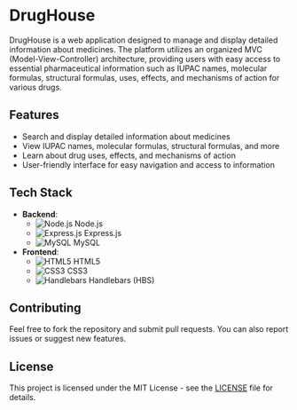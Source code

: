 # DrugHouse

DrugHouse is a web application designed to manage and display detailed information about medicines. The platform utilizes an organized MVC (Model-View-Controller) architecture, providing users with easy access to essential pharmaceutical information such as IUPAC names, molecular formulas, structural formulas, uses, effects, and mechanisms of action for various drugs.

## Features

- Search and display detailed information about medicines
- View IUPAC names, molecular formulas, structural formulas, and more
- Learn about drug uses, effects, and mechanisms of action
- User-friendly interface for easy navigation and access to information

## Tech Stack

- **Backend**:
    - ![Node.js](https://upload.wikimedia.org/wikipedia/commons/d/d9/Node.js_logo.svg) Node.js
    - ![Express.js](https://upload.wikimedia.org/wikipedia/commons/6/64/Expressjs.png) Express.js
    - ![MySQL](https://upload.wikimedia.org/wikipedia/commons/6/69/MySQL_logo.png) MySQL
- **Frontend**:
    - ![HTML5](https://upload.wikimedia.org/wikipedia/commons/3/39/HTML5_logo_and_wordmark.svg) HTML5
    - ![CSS3](https://upload.wikimedia.org/wikipedia/commons/6/62/CSS3_logo.svg) CSS3
    - ![Handlebars](https://upload.wikimedia.org/wikipedia/commons/8/8b/Handlebars.js_logo.svg) Handlebars (HBS)

## Contributing

Feel free to fork the repository and submit pull requests. You can also report issues or suggest new features.

## License

This project is licensed under the MIT License - see the [LICENSE](LICENSE) file for details.
